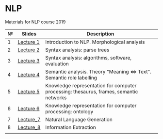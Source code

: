 # NLP
Materials for NLP course 2019

| № | Slides                                                                    | Description                                                                            |
|---|---------------------------------------------------------------------------|----------------------------------------------------------------------------------------|
| 1 | [Lecture 1](https://github.com/BruchesLena/NLP/blob/master/Lecture_1.pdf) | Introduction to NLP. Morphological analysis                                            |
| 2 | [Lecture 2](https://github.com/BruchesLena/NLP/blob/master/Lecture_2.pdf) | Syntax analysis: parse trees                                                           |
| 3 | [Lecture 3](https://github.com/BruchesLena/NLP/blob/master/Lecture_3.pdf) | Syntax analysis: algorithms, software, evaluation                                      |
| 4 | [Lecture 4](https://github.com/BruchesLena/NLP/blob/master/Lecture_4.pdf) | Semantic analysis. Theory "Meaning <=> Text". Semantic role labelling                  |
| 5 | [Lecture 5](https://github.com/BruchesLena/NLP/blob/master/Lecture_5.pdf) | Knowledge representation for computer processing: thesaurus, frames, semantic networks |
| 6 | [Lecture 6](https://github.com/BruchesLena/NLP/blob/master/Lecture_6.pdf) | Knowledge representation for computer processing: ontology                             |
|  7 |[Lecture_7](https://github.com/BruchesLena/NLP/blob/master/Lecture_7.pdf)                                                                           |    Natural Language Generation                                                                                    |
| 8  |[Lecture_8](https://github.com/BruchesLena/NLP/blob/master/Lecture_8.pdf)                                                                           | Information Extraction                                                                                       |
|   |                                                                           |                                                                                        |
